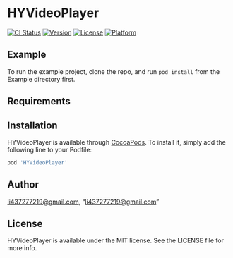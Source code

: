 # HYVideoPlayer

[![CI Status](https://img.shields.io/travis/li437277219@gmail.com/HYVideoPlayer.svg?style=flat)](https://travis-ci.org/li437277219@gmail.com/HYVideoPlayer)
[![Version](https://img.shields.io/cocoapods/v/HYVideoPlayer.svg?style=flat)](https://cocoapods.org/pods/HYVideoPlayer)
[![License](https://img.shields.io/cocoapods/l/HYVideoPlayer.svg?style=flat)](https://cocoapods.org/pods/HYVideoPlayer)
[![Platform](https://img.shields.io/cocoapods/p/HYVideoPlayer.svg?style=flat)](https://cocoapods.org/pods/HYVideoPlayer)

## Example

To run the example project, clone the repo, and run `pod install` from the Example directory first.

## Requirements

## Installation

HYVideoPlayer is available through [CocoaPods](https://cocoapods.org). To install
it, simply add the following line to your Podfile:

```ruby
pod 'HYVideoPlayer'
```

## Author

li437277219@gmail.com, “li437277219@gmail.com”

## License

HYVideoPlayer is available under the MIT license. See the LICENSE file for more info.
